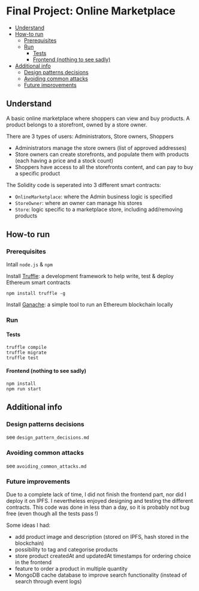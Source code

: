 # Final Project: Online Marketplace

<!-- START doctoc generated TOC please keep comment here to allow auto update -->
<!-- DON'T EDIT THIS SECTION, INSTEAD RE-RUN doctoc TO UPDATE -->


- [Understand](#understand)
- [How-to run](#how-to-run)
  - [Prerequisites](#prerequisites)
  - [Run](#run)
    - [Tests](#tests)
    - [Frontend (nothing to see sadly)](#frontend-nothing-to-see-sadly)
- [Additional info](#additional-info)
  - [Design patterns decisions](#design-patterns-decisions)
  - [Avoiding common attacks](#avoiding-common-attacks)
  - [Future improvements](#future-improvements)

<!-- END doctoc generated TOC please keep comment here to allow auto update -->

## Understand

A basic online marketplace where shoppers can view and buy products. A product belongs to a storefront, owned by a store owner.

There are 3 types of users: Administrators, Store owners, Shoppers
- Administrators manage the store owners (list of approved addresses)
- Store owners can create storefronts, and populate them with products (each having a price and a stock count)
- Shoppers have access to all the storefronts content, and can pay to buy a specific product

The Solidity code is seperated into 3 different smart contracts:
- `OnlineMarketplace`: where the Admin business logic is specified
- `StoreOwner`: where an owner can manage his stores
- `Store`: logic specific to a marketplace store, including add/removing products

## How-to run

### Prerequisites

Intall `node.js` & `npm`

Install [Truffle](https://truffleframework.com/): a development framework to help write, test & deploy Ethereum smart contracts
```
npm install truffle -g
```

Install [Ganache](https://truffleframework.com/ganache): a simple tool to run an Ethereum blockchain locally

### Run

#### Tests

```
truffle compile
truffle migrate
truffle test
```

#### Frontend (nothing to see sadly)

```
npm install
npm run start
```

## Additional info

### Design patterns decisions

see `design_pattern_decisions.md`

### Avoiding common attacks

see `avoiding_common_attacks.md`

### Future improvements

Due to a complete lack of time, I did not finish the frontend part, nor did I deploy it on IPFS. I nevertheless enjoyed designing and testing the different contracts. This code was done in less than a day, so it is probably not bug free (even though all the tests pass !)

Some ideas I had:
- add product image and description (stored on IPFS, hash stored in the blockchain)
- possibility to tag and categorise products
- store product createdAt and updatedAt timestamps for ordering choice in the frontend
- feature to order a product in multiple quantity
- MongoDB cache database to improve search functionality (instead of search through event logs)
